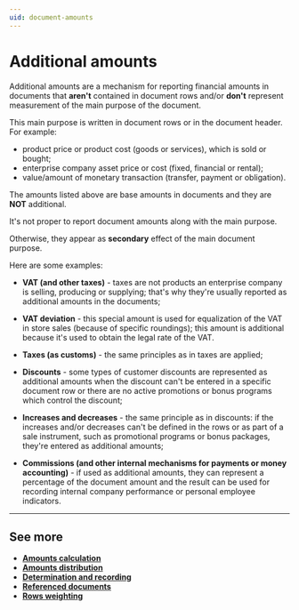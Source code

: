 ```yaml
---
uid: document-amounts
---
```


# Additional amounts 

Additional amounts are a mechanism for reporting financial amounts in documents that **aren't** contained in document rows and/or **don't** represent measurement of the main purpose of the document. 

This main purpose is written in document rows or in the document header. For example:

- product price or product cost (goods or services), which is sold or bought;
- enterprise company asset price or cost (fixed, financial or rental);
- value/amount of monetary transaction (transfer, payment or obligation).

The amounts listed above are base amounts in documents and they are **NOT** additional.

It's not proper to report document amounts along with the main purpose. 

Otherwise, they appear as **secondary** effect of the main document purpose. 

Here are some examples:

- **VAT (and other taxes)** - taxes are not products an enterprise company is selling, producing or supplying; that's why they're usually reported as additional amounts in the documents;

- **VAT deviation** - this special amount is used for equalization of the VAT in store sales (because of specific roundings); this amount is additional because it's used to obtain the legal rate of the VAT.

- **Taxes (as customs)** - the same principles as in taxes are applied;

- **Discounts** - some types of customer discounts are represented as additional amounts when the discount can't be entered in a specific document row or there are no active promotions or bonus programs which control the discount;

- **Increases and decreases** -  the same principle as in discounts: if the increases and/or decreases can't be defined in the rows or as part of a sale instrument, such as promotional programs or bonus packages, they're entered as additional amounts;

- **Commissions (and other internal mechanisms for payments or money accounting)** - if used as additional amounts, they can represent a percentage of the document amount and the result can be used for recording internal company performance or personal employee indicators.

-------
## See more

- **[Amounts calculation](https://docs.erp.net/tech/advanced/document-amounts/amounts-calculation/index.html)**
- **[Amounts distribution](https://docs.erp.net/tech/advanced/document-amounts/amounts-distribution/index.html)**
- **[Determination and recording](https://docs.erp.net/tech/advanced/document-amounts/determination-and-recording.html)**
- **[Referenced documents](https://docs.erp.net/tech/advanced/document-amounts/referenced-documents.html)**
- **[Rows weighting](https://docs.erp.net/tech/advanced/document-amounts/rows-weighting.html)**

